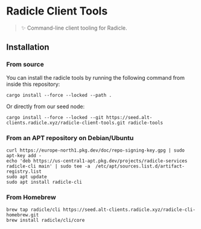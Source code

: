 # Radicle Client Tools

> ✨ Command-line client tooling for Radicle.

## Installation

### From source

You can install the radicle tools by running the following command from inside
this repository:

    cargo install --force --locked --path .

Or directly from our seed node:

    cargo install --force --locked --git https://seed.alt-clients.radicle.xyz/radicle-client-tools.git radicle-tools

### From an APT repository on Debian/Ubuntu

```
curl https://europe-north1.pkg.dev/doc/repo-signing-key.gpg | sudo apt-key add -
echo 'deb https://us-central1-apt.pkg.dev/projects/radicle-services radicle-cli main' | sudo tee -a  /etc/apt/sources.list.d/artifact-registry.list
sudo apt update
sudo apt install radicle-cli
```

### From Homebrew

```
brew tap radicle/cli https://seed.alt-clients.radicle.xyz/radicle-cli-homebrew.git
brew install radicle/cli/core
```
